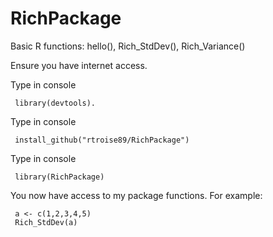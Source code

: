 # RichPackage
Basic R functions: hello(), Rich_StdDev(), Rich_Variance()

Ensure you have internet access. 

Type in console
```
 library(devtools).
```
Type in console
```
 install_github("rtroise89/RichPackage")
```
Type in console
```
 library(RichPackage)
```

You now have access to my package functions. For example:
```
 a <- c(1,2,3,4,5)
 Rich_StdDev(a)
```
